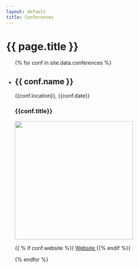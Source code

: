 ```yaml
---
layout: default
title: Conferences
---
```


<h1>{{ page.title }}</h1>

<ul>
{% for conf in site.data.conferences %}
<li>
    <p><h2>{{ conf.name }}</h2></p>
    <p>{{conf.location}}, {{conf.date}}</p>
    <p><h3>{{conf.title}}</h3></p>
    <a href="{{conf.posterpdf}}"><img class="img" width="320" src="{{conf.posterpic}}"></a>
    <p>{{ % if conf.website %}}
    <a href="{{conf.website}}"> Website </a>
    {{% endif %}}
    </p>
</li>
{% endfor %}
</ul>
